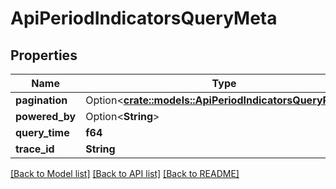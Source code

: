 # ApiPeriodIndicatorsQueryMeta

## Properties

Name | Type | Description | Notes
------------ | ------------- | ------------- | -------------
**pagination** | Option<[**crate::models::ApiPeriodIndicatorsQueryPaging**](api.IndicatorsQueryPaging.md)> |  | [optional]
**powered_by** | Option<**String**> |  | [optional]
**query_time** | **f64** |  |
**trace_id** | **String** |  |

[[Back to Model list]](../README.md#documentation-for-models) [[Back to API list]](../README.md#documentation-for-api-endpoints) [[Back to README]](../README.md)
